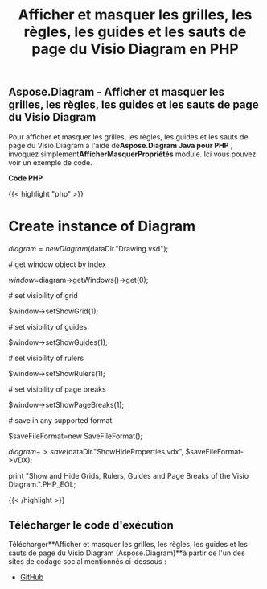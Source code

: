﻿---
title: Afficher et masquer les grilles, les règles, les guides et les sauts de page du Visio Diagram en PHP
type: docs
weight: 40
url: /fr/java/show-and-hide-grids-rulers-guides-and-page-breaks-of-the-visio-diagram-in-php/
---
## **Aspose.Diagram - Afficher et masquer les grilles, les règles, les guides et les sauts de page du Visio Diagram**
Pour afficher et masquer les grilles, les règles, les guides et les sauts de page du Visio Diagram à l'aide de**Aspose.Diagram Java pour PHP** , invoquez simplement**AfficherMasquerPropriétés** module. Ici vous pouvez voir un exemple de code.

**Code PHP**

{{< highlight "php" >}}

 # Create instance of Diagram

$diagram =new Diagram($dataDir."Drawing.vsd");

\# get window object by index

$window=$diagram->getWindows()->get(0);

\# set visibility of grid

$window->setShowGrid(1);

\# set visibility of guides

$window->setShowGuides(1);

\# set visibility of rulers

$window->setShowRulers(1);

\# set visibility of page breaks

$window->setShowPageBreaks(1);

\# save in any supported format

$saveFileFormat=new SaveFileFormat();

$diagram->save($dataDir."ShowHideProperties.vdx", $saveFileFormat->VDX);

print "Show and Hide Grids, Rulers, Guides and Page Breaks of the Visio Diagram.".PHP_EOL;

{{< /highlight >}}
## **Télécharger le code d'exécution**
 Télécharger**Afficher et masquer les grilles, les règles, les guides et les sauts de page du Visio Diagram (Aspose.Diagram)**à partir de l'un des sites de codage social mentionnés ci-dessous :

- [GitHub](https://github.com/asposediagram/Aspose.Diagram-for-Java/blob/master/Plugins/Aspose_Diagram_Java_for_PHP/src/aspose/diagram/WorkingwithWindowElements/ShowHideProperties.php)

